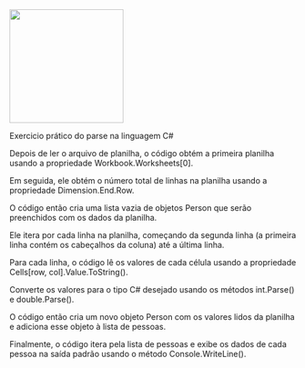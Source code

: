 
<img src="https://user-images.githubusercontent.com/12186574/236285667-70239785-05e2-4889-965f-f1b579a0dc2d.png" width="200">




Exercicio prático do parse na linguagem C#

Depois de ler o arquivo de planilha, o código obtém a primeira planilha usando a propriedade Workbook.Worksheets[0]. 

Em seguida, ele obtém o número total de linhas na planilha usando a propriedade Dimension.End.Row.

O código então cria uma lista vazia de objetos Person que serão preenchidos com os dados da planilha. 

Ele itera por cada linha na planilha, começando da segunda linha (a primeira linha contém os cabeçalhos da coluna) até a última linha. 

Para cada linha, o código lê os valores de cada célula usando a propriedade Cells[row, col].Value.ToString().

Converte os valores para o tipo C# desejado usando os métodos int.Parse() e double.Parse().

O código então cria um novo objeto Person com os valores lidos da planilha e adiciona esse objeto à lista de pessoas. 

Finalmente, o código itera pela lista de pessoas e exibe os dados de cada pessoa na saída padrão usando o método Console.WriteLine().
